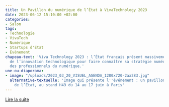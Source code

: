 ```yaml
---
title: Un Pavillon du numérique de l’État à VivaTechnology 2023
date: 2023-06-12 15:10:00 +02:00
categories:
- Salon
tags:
- Technologie
- VivaTech
- Numérique
- Startups d'Etat
- Evènement
chapeau-text: 'Viva Technology 2023 : l’État français présent massivement au salon
  de l’innovation technologique pour faire connaître sa stratégie numérique et recruter
  des professionnels du numérique.'
une-ou-diaporama:
- image: "/uploads/2023_03_20_VISUEL_AGENDA_1280x720-2aa283.jpg"
  alternative-textuelle: 'Image qui présente l''événement : un pavillon numérique
    de l’État, au stand H49 du 14 au 17 juin à Paris'
---
```


<div class="lien-important"><p><a href="/https://www.numerique.gouv.fr/agenda/un-pavillon-du-numerique-de-letat-a-vivatechnology-2024/">Lire la suite</a></p></div>